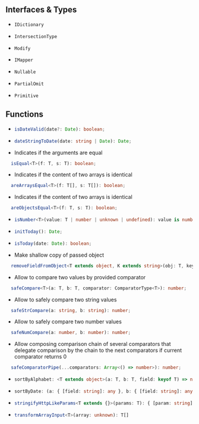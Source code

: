 ## Interfaces & Types

* ```typescript
  IDictionary
    ```
* ```typescript
  IntersectionType
    ```
* ```typescript
  Modify
  ```
* ```typescript
  IMapper
  ```
* ```typescript
  Nullable
  ```
* ```typescript
  PartialOmit
  ```
* ```typescript
  Primitive
  ```


## Functions


* ```typescript
  isDateValid(date?: Date): boolean;
  ```
* ```typescript
  dateStringToDate(date: string | Date): Date;
  ```
* Indicates if the arguments are equal
```typescript
  isEqual<T>(f: T, s: T): boolean;
  ```
* Indicates if the content of two arrays is identical
```typescript
  areArraysEqual<T>(f: T[], s: T[]): boolean;
  ```
* Indicates if the content of two arrays is identical
```typescript
  areObjectsEqual<T>(f: T, s: T): boolean;
  ```
* ```typescript
  isNumber<T>(value: T | number | unknown | undefined): value is number;
  ```
* ```typescript
  initToday(): Date;
  ```
* ```typescript
  isToday(date: Date): boolean;
  ```
* Make shallow copy of passed object 
```typescript
  removeFieldFromObject<T extends object, K extends string>(obj: T, key: K): Omit<T, K>;
  ``` 
* Allow to compare two values by provided comparator
```typescript
  safeCompare<T>(a: T, b: T, comparator: ComparatorType<T>): number;
  ```
* Allow to safely compare two string values
```typescript
  safeStrCompare(a: string, b: string): number;
  ```
* Allow to safely compare two number values
```typescript
  safeNumCompare(a: number, b: number): number;
  ```
* Allow composing comparison chain of several comparators
that delegate comparison by the chain to the next comparators if current comparator returns 0 
```typescript
  safeComparatorPipe(...comparators: Array<() => number>): number;
  ```
* ```typescript
  sortByAlphabet: <T extends object>(a: T, b: T, field: keyof T) => number;
  ```
* ```typescript
  sortByDate: (a: { [field: string]: any }, b: { [field: string]: any }, field: string) => number
  ```
* ```typescript
  stringifyHttpLikeParams<T extends {}>(params: T): { [param: string]: string | string[] }
  ```
* ```typescript
  transformArrayInput<T>(array: unknown): T[]
  ```
